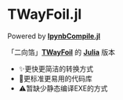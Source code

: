 # TWayFoil.jl

Powered by [**IpynbCompile.jl**](https://github.com/ARCJ137442/IpynbCompile.jl)

「二向箔」[**TWayFoil**](https://github.com/ARCJ137442/TWayFoil-Python) 的 [**Julia**](https://julialang.org/) 版本

- ✨更快更简洁的转换方式
- 📄更标准更易用的代码库
- ⚠️暂缺少静态编译EXE的方式
